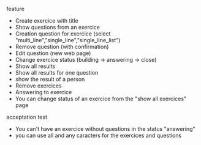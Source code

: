 feature
- Create exercice with title
- Show questions from an exercice
- Creation question for exercice (select "multi_line","single_line","single_line_list")
- Remove question (with confirmation)
- Edit question (new web page)
- Change exercice status (building -> answering -> close)
- Show all results
- Show all results for one question
- show the result of a person
- Remove exercices
- Answering to exercice
- You can change status of an exercice from the "show all exercices" page

acceptation test
- You can't have an exercice without questions in the status "answering"
- you can use all and any caracters for the exercices and questions





